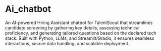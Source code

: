 # Ai_chatbot
An AI-powered Hiring Assistant chatbot for TalentScout that streamlines candidate screening by gathering key details, assessing technical proficiency, and generating tailored questions based on the declared tech stack. Built with Python, LLMs, and Streamlit/Gradio, it ensures seamless interactions, secure data handling, and scalable deployment.
